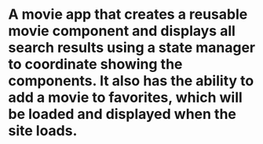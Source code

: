 # A movie app that creates a reusable movie component and displays all search results using a state manager to coordinate showing the components. It also has the ability to add a movie to favorites, which will be loaded and displayed when the site loads.
